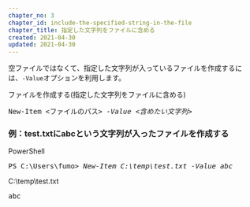 ```yaml
---
chapter_no: 3
chapter_id: include-the-specified-string-in-the-file
chapter_title: 指定した文字列をファイルに含める
created: 2021-04-30
updated: 2021-04-30
---
```

空ファイルではなくて、指定した文字列が入っているファイルを作成するには、`-Value`オプションを利用します。
<div class="code-box-syntax">
<div class="title">ファイルを作成する(指定した文字列をファイルに含める)</div>
<pre>
New-Item &lt;ファイルのパス&gt; <em>-Value</em> <em class="blue">&lt;含めたい文字列&gt;</em>
</pre>
</div>

### 例：test.txtにabcという文字列が入ったファイルを作成する
<div class="code-box-output">
<div class="title">PowerShell</div>
<pre>
PS C:\Users\fumo&gt; <em class="command">New-Item C:\temp\test.txt -Value abc</em>
</pre>
</div>

<div class="code-box-output">
<div class="title">C:\temp\test.txt</div>
<pre>
abc
</pre>
</div>
